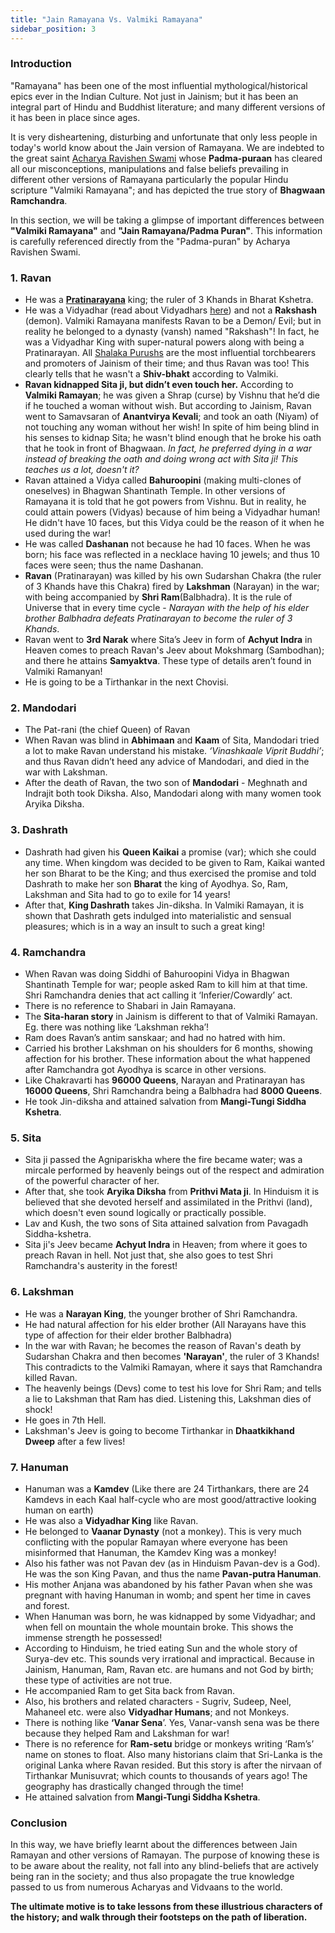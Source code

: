 ```yaml
---
title: "Jain Ramayana Vs. Valmiki Ramayana"
sidebar_position: 3
---
```


### Introduction 

"Ramayana" has been one of the most influential mythological/historical epics ever in the Indian Culture. Not just in Jainism; but it has been an integral part of Hindu and Buddhist literature; and many different versions of it has been in place since ages.

It is very disheartening, disturbing and unfortunate that only less people in today's world know about the Jain version of Ramayana. We are indebted to the great saint [Acharya Ravishen Swami](./../Biographies//Acharyas/Acharya_Ravishen_Swami.md) whose **Padma-puraan** has cleared all our misconceptions, manipulations and false beliefs prevailing in different other versions of Ramayana particularly the popular Hindu scripture "Valmiki Ramayana"; and has depicted the true story of **Bhagwaan Ramchandra**.

In this section, we will be taking a glimpse of important differences between **"Valmiki Ramayana"** and **"Jain Ramayana/Padma Puran"**. This information is carefully referenced directly from the "Padma-puran" by Acharya Ravishen Swami.

### 1. Ravan
- He was a [**Pratinarayana**](./Shalaka%20Purush/Balbhadra_Narayan_PratiNarayan.md) king; the ruler of 3 Khands in Bharat Kshetra.
- He was a Vidyadhar (read about Vidyadhars [here](./64%20Riddhis/Riddhi_vs_Vidya.md)) and not a **Rakshash** (demon). Valmiki Ramayana manifests Ravan to be a Demon/ Evil; but in reality he belonged to a dynasty (vansh) named "Rakshash"! In fact, he was a Vidyadhar King with super-natural powers along with being a Pratinarayan. All [Shalaka Purushs](./Shalaka%20Purush/Introduction.md) are the most influential torchbearers and promoters of Jainism of their time; and thus Ravan was too! This clearly tells that he wasn't a **Shiv-bhakt** according to Valmiki.
- **Ravan kidnapped Sita ji, but didn’t even touch her.** According to **Valmiki Ramayan**; he was given a Shrap (curse) by Vishnu that he’d die if he touched a woman without wish. But according to Jainism, Ravan went to Samavsaran of **Anantvirya Kevali**; and took an oath (Niyam) of not touching any woman without her wish! In spite of him being blind in his senses to kidnap Sita; he wasn't blind enough that he broke his oath that he took in front of Bhagwaan. *In fact, he preferred dying in a war instead of breaking the oath and doing wrong act with Sita ji! This teaches us a lot, doesn't it?*
- Ravan attained a Vidya called **Bahuroopini** (making multi-clones of oneselves) in Bhagwan Shantinath Temple. In other versions of Ramayana it is told that he got powers from Vishnu. But in reality, he could attain powers (Vidyas) because of him being a Vidyadhar human! He didn't have 10 faces, but this Vidya could be the reason of it when he used during the war!
- He was called **Dashanan** not because he had 10 faces. When he was born; his face was reflected in a necklace having 10 jewels; and thus 10 faces were seen; thus the name Dashanan.
-  **Ravan** (Pratinarayan) was killed by his own Sudarshan Chakra (the ruler of 3 Khands have this Chakra) fired by **Lakshman** (Narayan) in the war; with being accompanied by **Shri Ram**(Balbhadra). It is the rule of Universe that in every time cycle -  *Narayan with the help of his elder brother Balbhadra defeats Pratinarayan to become the ruler of 3 Khands*.
-  Ravan went to **3rd Narak** where Sita’s Jeev in form of **Achyut Indra** in Heaven comes to preach Ravan's Jeev about Mokshmarg (Sambodhan); and there he attains **Samyaktva**. These type of details aren’t found in Valmiki Ramanyan!
- He is going to be a Tirthankar in the next Chovisi.

### 2. Mandodari
- The Pat-rani (the chief Queen) of Ravan
- When Ravan was blind in **Abhimaan** and **Kaam** of Sita, Mandodari tried a lot to make Ravan understand his mistake. *‘Vinashkaale Viprit Buddhi’*; and thus Ravan didn’t heed any advice of Mandodari, and died in the war with Lakshman.
- After the death of Ravan, the two son of **Mandodari** - Meghnath and Indrajit both took Diksha. Also, Mandodari along with many women took Aryika Diksha.

### 3. Dashrath
- Dashrath had given his **Queen Kaikai** a promise (var); which she could any time. When kingdom was decided to be given to Ram, Kaikai wanted her son Bharat to be the King; and thus exercised the promise and told Dashrath to make her son **Bharat** the king of Ayodhya. So, Ram, Lakshman and Sita had to go to exile for 14 years! 
- After that, **King Dashrath** takes Jin-diksha. In Valmiki Ramayan, it is shown that Dashrath gets indulged into materialistic and sensual pleasures; which is in a way an insult to such a great king!

### 4. Ramchandra

- When Ravan was doing Siddhi of Bahuroopini Vidya in Bhagwan Shantinath Temple for war; people asked Ram to kill him at that time. Shri Ramchandra denies that act calling it ‘Inferier/Cowardly’ act. 
- There is no reference to Shabari in Jain Ramayana.
- The **Sita-haran story** in Jainism is different to that of Valmiki Ramayan. Eg. there was nothing like ‘Lakshman rekha’! 
- Ram does Ravan’s antim sanskaar; and had no hatred with him.
- Carried his brother Lakshman on his shoulders for 6 months, showing affection for his brother. These information about the what happened after Ramchandra got Ayodhya is scarce in other versions.
- Like Chakravarti has **96000 Queens**, Narayan and Pratinarayan has **16000 Queens**, Shri Ramchandra being a Balbhadra had **8000 Queens**.
- He took Jin-diksha and attained salvation from **Mangi-Tungi Siddha Kshetra**.

### 5. Sita

- Sita ji passed the Agnipariskha where the fire became water; was a mircale performed by heavenly beings out of the respect and admiration of the powerful character of her.
- After that, she took **Aryika Diksha** from **Prithvi Mata ji**. In Hinduism it is believed that she devoted herself and assimilated in the Prithvi (land), which doesn't even sound logically or practically possible.
- Lav and Kush, the two sons of Sita attained salvation from Pavagadh Siddha-kshetra.
- Sita ji's Jeev became **Achyut Indra** in Heaven; from where it goes to preach Ravan in hell. Not just that, she also goes to test Shri Ramchandra's austerity in the forest!

### 6. Lakshman

- He was a **Narayan King**, the younger brother of Shri Ramchandra. 
- He had natural affection for his elder brother (All Narayans have this type of affection for their elder brother Balbhadra)
- In the war with Ravan; he becomes the reason of Ravan's death by Sudarshan Chakra and then becomes **'Narayan'**, the ruler of 3 Khands! This contradicts to the Valmiki Ramayan, where it says that Ramchandra killed Ravan.
- The heavenly beings (Devs) come to test his love for Shri Ram; and tells a lie to Lakshman that Ram has died. Listening this, Lakshman dies of shock!
- He goes in 7th Hell.
- Lakshman's Jeev is going to become Tirthankar in **Dhaatkikhand Dweep** after a few lives!

### 7. Hanuman
- Hanuman was a **Kamdev** (Like there are 24 Tirthankars, there are 24 Kamdevs in each Kaal half-cycle who are most good/attractive looking human on earth)
- He was also a **Vidyadhar King** like Ravan.
- He belonged to **Vaanar Dynasty** (not a monkey). This is very much conflicting with the popular Ramayan where everyone has been misinformed that Hanuman, the Kamdev King was a monkey!  
- Also his father was not Pavan dev (as in Hinduism Pavan-dev is a God). He was the son King Pavan, and thus the name **Pavan-putra Hanuman**.
- His mother Anjana was abandoned by his father Pavan when she was pregnant with having Hanuman in womb; and spent her time in caves and forest.
- When Hanuman was born, he was kidnapped by some Vidyadhar; and when fell on mountain the whole mountain broke. This shows the immense strength he possessed!
- According to Hinduism, he tried eating Sun and the whole story of Surya-dev etc. This sounds very irrational and impractical. Because in Jainism, Hanuman, Ram, Ravan etc. are humans and not God by birth; these type of activities are not true.
- He accompanied Ram to get Sita back from Ravan.
- Also, his brothers and related characters - Sugriv, Sudeep, Neel, Mahaneel etc. were also **Vidyadhar Humans**; and not Monkeys. 
- There is nothing like **‘Vanar Sena**’. Yes, Vanar-vansh sena was be there because they helped Ram and Lakshman for war!
- There is no reference for **Ram-setu** bridge or monkeys writing ‘Ram’s’ name on stones to float. Also many historians claim that Sri-Lanka is the original Lanka where Ravan resided. But this story is after the nirvaan of Tirthankar Munisuvrat; which counts to thousands of years ago! The geography has drastically changed through the time!
- He attained salvation from **Mangi-Tungi Siddha Kshetra**.

### Conclusion

In this way, we have briefly learnt about the differences between Jain Ramayan and other versions of Ramayan. The purpose of knowing these is to be aware about the reality, not fall into any blind-beliefs that are actively being ran in the society; and thus also propagate the true knowledge passed to us from numerous Acharyas and Vidvaans to the world. 

**The ultimate motive is to take lessons from these illustrious characters of the history; and walk through their footsteps on the path of liberation.**








